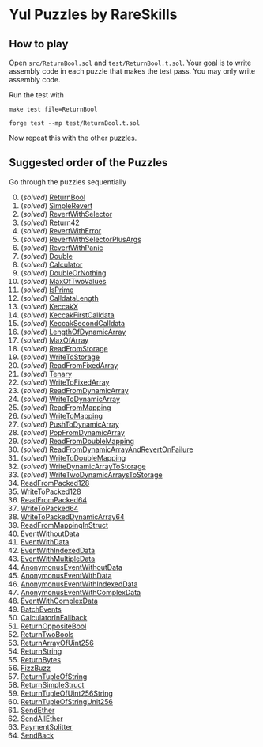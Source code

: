 # Yul Puzzles by RareSkills

## How to play
Open `src/ReturnBool.sol` and `test/ReturnBool.t.sol`. Your goal is to write assembly code in each puzzle that makes the test pass. You may only write assembly code.

Run the test with 

```shell
make test file=ReturnBool
```

```shell
forge test --mp test/ReturnBool.t.sol
```

Now repeat this with the other puzzles.


## Suggested order of the Puzzles
Go through the puzzles sequentially 


0.	(_solved_) [ReturnBool](https://github.com/RareSkills/yul-puzzles/blob/main/src/ReturnBool.sol)
1.	(_solved_) [SimpleRevert](https://github.com/RareSkills/yul-puzzles/blob/main/src/SimpleRevert.sol)
2.	(_solved_) [RevertWithSelector](https://github.com/RareSkills/yul-puzzles/blob/main/src/RevertWithSelector.sol)
3.	(_solved_) [Return42](https://github.com/RareSkills/yul-puzzles/blob/main/src/Return42.sol)
4.	(_solved_) [RevertWithError](https://github.com/RareSkills/yul-puzzles/blob/main/src/RevertWithError.sol)
5.	(_solved_) [RevertWithSelectorPlusArgs](https://github.com/RareSkills/yul-puzzles/blob/main/src/RevertWithSelectorPlusArgs.sol)
6.	(_solved_) [RevertWithPanic](https://github.com/RareSkills/yul-puzzles/blob/main/src/RevertWithPanic.sol)
7.	(_solved_) [Double](https://github.com/RareSkills/yul-puzzles/blob/main/src/Double.sol) 
8.	(_solved_) [Calculator](https://github.com/RareSkills/yul-puzzles/blob/main/src/Calculator.sol) 
9.	(_solved_) [DoubleOrNothing](https://github.com/RareSkills/yul-puzzles/blob/main/src/DoubleOrNothing.sol) 
10.	(_solved_) [MaxOfTwoValues](https://github.com/RareSkills/yul-puzzles/blob/main/src/MaxOfTwoValues.sol) 
11.	(_solved_) [IsPrime](https://github.com/RareSkills/yul-puzzles/blob/main/src/IsPrime.sol) 
12.	(_solved_) [CalldataLength](https://github.com/RareSkills/yul-puzzles/blob/main/src/CalldataLength.sol) 
13.	(_solved_) [KeccakX](https://github.com/RareSkills/yul-puzzles/blob/main/src/KeccakX.sol) 
14.	(_solved_) [KeccakFirstCalldata](https://github.com/RareSkills/yul-puzzles/blob/main/src/KeccakFirstCalldata.sol) 
15.	(_solved_) [KeccakSecondCalldata](https://github.com/RareSkills/yul-puzzles/blob/main/src/KeccakSecondCalldata.sol) 
16.	(_solved_) [LengthOfDynamicArray](https://github.com/RareSkills/yul-puzzles/blob/main/src/LengthOfDynamicArray.sol) 
17.	(_solved_) [MaxOfArray](https://github.com/RareSkills/yul-puzzles/blob/main/src/MaxOfArray.sol) 
18.	(_solved_) [ReadFromStorage](https://github.com/RareSkills/yul-puzzles/blob/main/src/ReadFromStorage.sol) 
19.	(_solved_) [WriteToStorage](https://github.com/RareSkills/yul-puzzles/blob/main/src/WriteToStorage.sol) 
20.	(_solved_) [ReadFromFixedArray](https://github.com/RareSkills/yul-puzzles/blob/main/src/ReadFromFixedArray.sol) 
21.	(_solved_) [Tenary](https://github.com/RareSkills/yul-puzzles/blob/main/src/Tenary.sol) 
22.	(_solved_) [WriteToFixedArray](https://github.com/RareSkills/yul-puzzles/blob/main/src/WriteToFixedArray.sol) 
23.	(_solved_) [ReadFromDynamicArray](https://github.com/RareSkills/yul-puzzles/blob/main/src/ReadFromDynamicArray.sol) 
24.	(_solved_) [WriteToDynamicArray](https://github.com/RareSkills/yul-puzzles/blob/main/src/WriteToDynamicArray.sol) 
25.	(_solved_) [ReadFromMapping](https://github.com/RareSkills/yul-puzzles/blob/main/src/ReadFromMapping.sol) 
26.	(_solved_) [WriteToMapping](https://github.com/RareSkills/yul-puzzles/blob/main/src/WriteToMapping.sol) 
27.	(_solved_) [PushToDynamicArray](https://github.com/RareSkills/yul-puzzles/blob/main/src/PushToDynamicArray.sol) 
28.	(_solved_) [PopFromDynamicArray](https://github.com/RareSkills/yul-puzzles/blob/main/src/PopFromDynamicArray.sol) 
29.	(_solved_) [ReadFromDoubleMapping](https://github.com/RareSkills/yul-puzzles/blob/main/src/ReadFromDoubleMapping.sol) 
30.	(_solved_) [ReadFromDynamicArrayAndRevertOnFailure](https://github.com/RareSkills/yul-puzzles/blob/main/src/ReadFromDynamicArrayAndRevertOnFailure.sol) 
31.	(_solved_) [WriteToDoubleMapping](https://github.com/RareSkills/yul-puzzles/blob/main/src/WriteToDoubleMapping.sol) 
32.	(_solved_) [WriteDynamicArrayToStorage](https://github.com/RareSkills/yul-puzzles/blob/main/src/WriteDynamicArrayToStorage.sol) 
33.	(_solved_) [WriteTwoDynamicArraysToStorage](https://github.com/RareSkills/yul-puzzles/blob/main/src/WriteTwoDynamicArraysToStorage.sol) 
34.	[ReadFromPacked128](https://github.com/RareSkills/yul-puzzles/blob/main/src/ReadFromPacked128.sol) 
35.	[WriteToPacked128](https://github.com/RareSkills/yul-puzzles/blob/main/src/WriteToPacked128.sol) 
36.	[ReadFromPacked64](https://github.com/RareSkills/yul-puzzles/blob/main/src/ReadFromPacked64.sol) 
37.	[WriteToPacked64](https://github.com/RareSkills/yul-puzzles/blob/main/src/WriteToPacked64.sol) 
38.	[WriteToPackedDynamicArray64](https://github.com/RareSkills/yul-puzzles/blob/main/src/WriteToPackedDynamicArray64.sol) 
39.	[ReadFromMappingInStruct](https://github.com/RareSkills/yul-puzzles/blob/main/src/ReadFromMappingInStruct.sol) 
40.	[EventWithoutData](https://github.com/RareSkills/yul-puzzles/blob/main/src/EventWithoutData.sol) 
41.	[EventWithData](https://github.com/RareSkills/yul-puzzles/blob/main/src/EventWithData.sol) 
42.	[EventWithIndexedData](https://github.com/RareSkills/yul-puzzles/blob/main/src/EventWithIndexedData.sol) 
43.	[EventWithMultipleData](https://github.com/RareSkills/yul-puzzles/blob/main/src/EventWithMultipleData.sol) 
44.	[AnonymonusEventWithoutData](https://github.com/RareSkills/yul-puzzles/blob/main/src/AnonymonusEventWithoutData.sol) 
45.	[AnonymonusEventWithData](https://github.com/RareSkills/yul-puzzles/blob/main/src/AnonymonusEventWithData.sol) 
46.	[AnonymonusEventWithIndexedData](https://github.com/RareSkills/yul-puzzles/blob/main/src/AnonymonusEventWithIndexedData.sol) 
47.	[AnonymonusEventWithComplexData](https://github.com/RareSkills/yul-puzzles/blob/main/src/AnonymonusEventWithComplexData.sol) 
48.	[EventWithComplexData](https://github.com/RareSkills/yul-puzzles/blob/main/src/EventWithComplexData.sol) 
49.	[BatchEvents](https://github.com/RareSkills/yul-puzzles/blob/main/src/BatchEvents.sol) 
50.	[CalculatorInFallback](https://github.com/RareSkills/yul-puzzles/blob/main/src/CalculatorInFallback.sol)
51. [ReturnOppositeBool](https://github.com/RareSkills/yul-puzzles/blob/main/src/ReturnOppositeBool.sol)
52. [ReturnTwoBools](https://github.com/RareSkills/yul-puzzles/blob/main/src/ReturnTwoBools.sol)
53. [ReturnArrayOfUint256](https://github.com/RareSkills/yul-puzzles/blob/main/src/ReturnArrayOfUint256.sol)
54. [ReturnString](https://github.com/RareSkills/yul-puzzles/blob/main/src/ReturnString.sol)
55. [ReturnBytes](https://github.com/RareSkills/yul-puzzles/blob/main/src/ReturnBytes.sol)
56. [FizzBuzz](https://github.com/RareSkills/yul-puzzles/blob/main/src/FizzBuzz.sol)
57. [ReturnTupleOfString](https://github.com/RareSkills/yul-puzzles/blob/main/src/ReturnTupleOfString.sol)
58. [ReturnSimpleStruct](https://github.com/RareSkills/yul-puzzles/blob/main/src/ReturnSimpleStruct.sol)
59. [ReturnTupleOfUint256String](https://github.com/RareSkills/yul-puzzles/blob/main/src/ReturnTupleOfUint256String.sol)
60. [ReturnTupleOfStringUnit256](https://github.com/RareSkills/yul-puzzles/blob/main/src/ReturnTupleOfStringUnit256.sol)
61. [SendEther](https://github.com/RareSkills/yul-puzzles/blob/main/src/SendEther.sol)
62. [SendAllEther](https://github.com/RareSkills/yul-puzzles/blob/main/src/SendAllEther.sol)
63. [PaymentSplitter](https://github.com/RareSkills/yul-puzzles/blob/main/src/PaymentSplitter.sol)
64. [SendBack](https://github.com/RareSkills/yul-puzzles/blob/main/src/SendBack.sol)